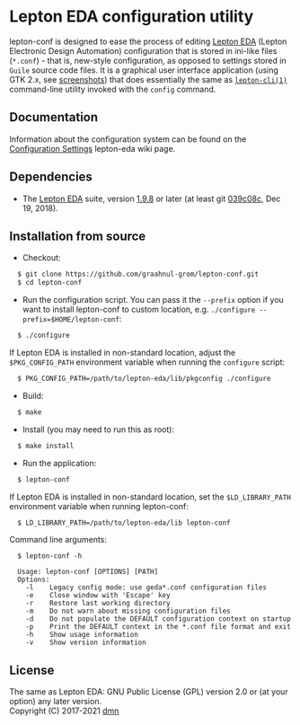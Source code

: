 Lepton EDA configuration utility
================================

lepton-conf is designed to ease the process of editing [Lepton EDA](https://github.com/lepton-eda/lepton-eda)
(Lepton Electronic Design Automation)
configuration that is stored in ini-like files (`*.conf`) - that is, new-style configuration, as opposed
to settings stored in `Guile` source code files. It is a graphical user interface application
(using GTK 2.x, see [screenshots](https://graahnul-grom.github.io/lepton-conf)) that does
essentially the same as [`lepton-cli(1)`](https://graahnul-grom.github.io/ref-man/lepton-cli.html)
command-line utility invoked with the `config` command.
<br />

Documentation
------------
Information about the configuration system can be found on the [Configuration Settings](https://github.com/lepton-eda/lepton-eda/wiki/Configuration-Settings) lepton-eda wiki page.

Dependencies
------------

- The [Lepton EDA](https://github.com/lepton-eda/lepton-eda) suite, version [1.9.8](https://github.com/lepton-eda/lepton-eda/releases/tag/1.9.8-20190928) or later
(at least git [039c08c](https://github.com/lepton-eda/lepton-eda/commit/039c08c6fd106a8402cc690206eeae3ac4d1a7e7), Dec 19, 2018).

Installation from source
------------------------

* Checkout:

```sh
  $ git clone https://github.com/graahnul-grom/lepton-conf.git
  $ cd lepton-conf
```

* Run the configuration script. You can pass it the `--prefix` option
if you want to install lepton-conf to custom location, e.g.
`./configure --prefix=$HOME/lepton-conf`:

```sh
  $ ./configure
```

  If Lepton EDA is installed in non-standard location, adjust the `$PKG_CONFIG_PATH`
  environment variable when running the `configure` script:

```sh
  $ PKG_CONFIG_PATH=/path/to/lepton-eda/lib/pkgconfig ./configure
```

* Build:

```sh
  $ make
```

* Install (you may need to run this as root):

```sh
  $ make install
```

* Run the application:

```sh
  $ lepton-conf
```

  If Lepton EDA is installed in non-standard location, set the
  `$LD_LIBRARY_PATH` environment variable when running lepton-conf:

```sh
  $ LD_LIBRARY_PATH=/path/to/lepton-eda/lib lepton-conf
```

  Command line arguments:

```
  $ lepton-conf -h

  Usage: lepton-conf [OPTIONS] [PATH]
  Options:
    -l    Legacy config mode: use geda*.conf configuration files
    -e    Close window with 'Escape' key
    -r    Restore last working directory
    -m    Do not warn about missing configuration files
    -d    Do not populate the DEFAULT configuration context on startup
    -p    Print the DEFAULT context in the *.conf file format and exit
    -h    Show usage information
    -v    Show version information
```

License
-------
The same as Lepton EDA: GNU Public License (GPL) version 2.0 or (at your option) any later version.
<br />
Copyright (C) 2017-2021 [dmn](https://github.com/graahnul-grom)

